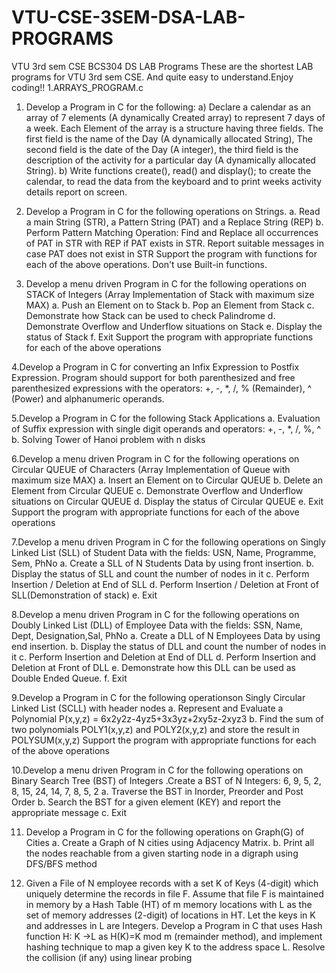# VTU-CSE-3SEM-DSA-LAB-PROGRAMS
VTU 3rd sem CSE BCS304 DS LAB Programs These are the shortest LAB programs for VTU 3rd sem CSE. And quite easy to understand.Enjoy coding!!
1.ARRAYS_PROGRAM.c
1. Develop a Program in C for the following:
a) Declare a calendar as an array of 7 elements (A dynamically Created array) to represent 7 days of a
week. Each Element of the array is a structure having three fields. The first field is the name of the
Day (A dynamically allocated String), The second field is the date of the Day (A integer), the third
field is the description of the activity for a particular day (A dynamically allocated String).
b) Write functions create(), read() and display(); to create the calendar, to read the data from the keyboard
and to print weeks activity details report on screen.


2. Develop a Program in C for the following operations on Strings.
a. Read a main String (STR), a Pattern String (PAT) and a Replace String (REP)
b. Perform Pattern Matching Operation: Find and Replace all occurrences of PAT in STR with REP if
PAT exists in STR. Report suitable messages in case PAT does not exist in STR
Support the program with functions for each of the above operations. Don't use Built-in functions.

3. Develop a menu driven Program in C for the following operations on STACK of Integers (Array
Implementation of Stack with maximum size MAX)
a. Push an Element on to Stack
b. Pop an Element from Stack
c. Demonstrate how Stack can be used to check Palindrome
d. Demonstrate Overflow and Underflow situations on Stack
e. Display the status of Stack
f. Exit
Support the program with appropriate functions for each of the above operations

4.Develop a Program in C for converting an Infix Expression to Postfix Expression. Program should support
for both parenthesized and free parenthesized expressions with the operators: +, -, *, /, % (Remainder), ^
(Power) and alphanumeric operands.


5.Develop a Program in C for the following Stack Applications
a. Evaluation of Suffix expression with single digit operands and operators: +, -, *, /, %,
^
b. Solving Tower of Hanoi problem with n disks

6.Develop a menu driven Program in C for the following operations on Circular QUEUE of Characters (Array
Implementation of Queue with maximum size MAX)
a. Insert an Element on to Circular QUEUE
b. Delete an Element from Circular QUEUE
c. Demonstrate Overflow and Underflow situations on Circular QUEUE
d. Display the status of Circular QUEUE
e. Exit
Support the program with appropriate functions for each of the above operations

7.Develop a menu driven Program in C for the following operations on Singly Linked List (SLL) of Student
Data with the fields: USN, Name, Programme, Sem, PhNo
a. Create a SLL of N Students Data by using front insertion.
b. Display the status of SLL and count the number of nodes in it
c. Perform Insertion / Deletion at End of SLL
d. Perform Insertion / Deletion at Front of SLL(Demonstration of stack)
e. Exit


8.Develop a menu driven Program in C for the following operations on Doubly Linked List (DLL) of
Employee Data with the fields: SSN, Name, Dept, Designation,Sal, PhNo
a. Create a DLL of N Employees Data by using end insertion.
b. Display the status of DLL and count the number of nodes in it
c. Perform Insertion and Deletion at End of DLL
d. Perform Insertion and Deletion at Front of DLL
e. Demonstrate how this DLL can be used as Double Ended Queue.
f. Exit


9.Develop a Program in C for the following operationson Singly Circular Linked List (SCLL) with header
nodes
a. Represent and Evaluate a Polynomial P(x,y,z) = 6x2y2z-4yz5+3x3yz+2xy5z-2xyz3
b. Find the sum of two polynomials POLY1(x,y,z) and POLY2(x,y,z) and store the result in
POLYSUM(x,y,z)
Support the program with appropriate functions for each of the above operations


10.Develop a menu driven Program in C for the following operations on Binary Search Tree (BST) of Integers
.Create a BST of N Integers: 6, 9, 5, 2, 8, 15, 24, 14, 7, 8, 5, 2
a. Traverse the BST in Inorder, Preorder and Post Order
b. Search the BST for a given element (KEY) and report the appropriate message
c. Exit


11. Develop a Program in C for the following operations on Graph(G) of Cities
a. Create a Graph of N cities using Adjacency Matrix.
b. Print all the nodes reachable from a given starting node in a digraph using DFS/BFS method


12. Given a File of N employee records with a set K of Keys (4-digit) which uniquely determine the records in
file F. Assume that file F is maintained in memory by a Hash Table (HT) of m memory locations with L as
the set of memory addresses (2-digit) of locations in HT. Let the keys in K and addresses in L are Integers.
Develop a Program in C that uses Hash function H:
K →L as H(K)=K mod m (remainder method), and implement hashing
technique to map a given key K to the address space L. Resolve the collision (if any) using linear probing
